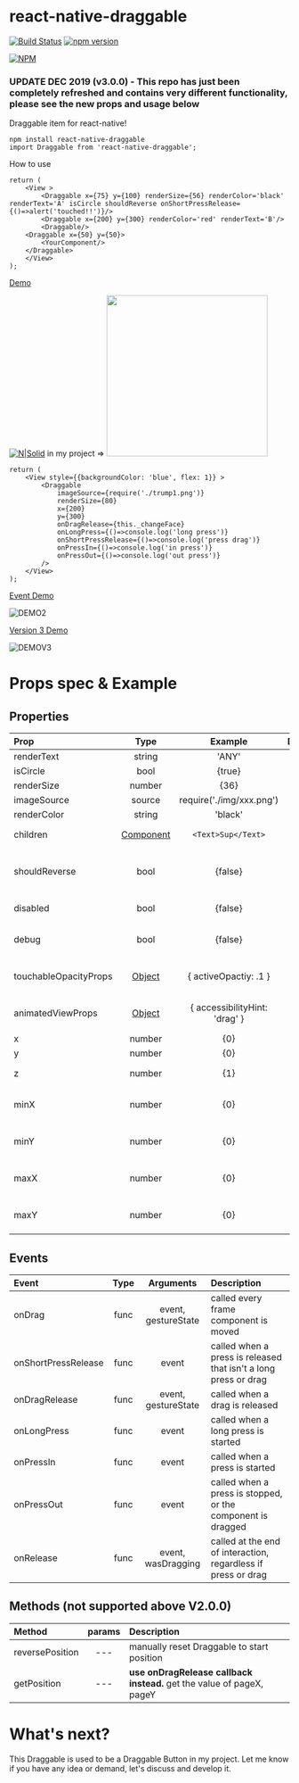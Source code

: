 # react-native-draggable
[![Build Status](https://travis-ci.org/tongyy/react-native-draggable.svg?branch=master)](https://travis-ci.org/tongyy/react-native-draggable) [![npm version](https://badge.fury.io/js/react-native-draggable.svg)](https://badge.fury.io/js/react-native-draggable)

[![NPM](https://nodei.co/npm/react-native-draggable.png?compact=true)](https://npmjs.org/package/react-native-draggable)

### UPDATE DEC 2019 (v3.0.0) - This repo has just been completely refreshed and contains very different functionality, please see the new props and usage below

Draggable item for react-native!

```
npm install react-native-draggable
import Draggable from 'react-native-draggable';
```
How to use

```
return (
    <View >
        <Draggable x={75} y={100} renderSize={56} renderColor='black' renderText='A' isCircle shouldReverse onShortPressRelease={()=>alert('touched!!')}/> 
        <Draggable x={200} y={300} renderColor='red' renderText='B'/>
        <Draggable/>
	<Draggable x={50} y={50}>
		<YourComponent/>
	</Draggable>
    </View>
);
```
[Demo](https://github.com/tongyy/react-native-draggable/blob/master/demo/demo.gif)

[![N|Solid](https://raw.githubusercontent.com/tongyy/react-native-draggable/master/demo/demo.gif)](https://raw.githubusercontent.com/tongyy/react-native-draggable/master/demo/demo.gif)
in my project => <img src="https://raw.githubusercontent.com/tongyy/react-native-draggable/master/demo/demo2.png" width="289">

```
return (
    <View style={{backgroundColor: 'blue', flex: 1}} >
        <Draggable 
            imageSource={require('./trump1.png')} 
            renderSize={80} 
            x={200}
            y={300}
            onDragRelease={this._changeFace}
            onLongPress={()=>console.log('long press')}
            onShortPressRelease={()=>console.log('press drag')}
            onPressIn={()=>console.log('in press')}
            onPressOut={()=>console.log('out press')}
        />  
    </View>
);  

```
[Event Demo](https://github.com/tongyy/react-native-draggable/blob/master/demo/demo3.gif) 

![DEMO2](https://raw.githubusercontent.com/tongyy/react-native-draggable/master/demo/demo3.gif)

[Version 3 Demo](https://github.com/tongyy/react-native-draggable/blob/master/demo/demoV3.gif)

![DEMOV3](https://raw.githubusercontent.com/tongyy/react-native-draggable/master/demo/demoV3.gif)


# Props spec & Example
## Properties
| Prop | Type | Example | Default | Description |
| :------------ |:---------------:|:---------------:|:---------------:|:-----|
| renderText | string | 'ANY' | '+' | text of draggable |
| isCircle | bool | {true} | --- | render as circle
| renderSize | number | {36} | {36} | draggable size |
| imageSource | source | require('./img/xxx.png') | --- | image source|
| renderColor | string | 'black' | --- | [Colors](https://facebook.github.io/react-native/docs/colors.html)|
| children | [Component](https://reactjs.org/docs/typechecking-with-proptypes.html#requiring-single-child) | `<Text>Sup</Text>` | --- | children to render as draggable |
| shouldReverse | bool | {false} | {false} | should draggable spring back to start when released |
| disabled | bool | {false} | {false} | should draggable be disabled |
| debug | bool | {false} | {false} | should show a debug visualization |
| touchableOpacityProps | [Object](https://facebook.github.io/react-native/docs/touchableopacity#props) | { activeOpactiy: .1 } | --- | props passed to TouchableOpacity component |
| animatedViewProps | [Object](https://facebook.github.io/react-native/docs/view#props) | { accessibilityHint: 'drag' } | --- | props passed to Animated.View component |
| x | number |{0}| 0 | initial position x |
| y | number |{0}| 0 | initial position y |
| z | number |{1}| 1 | z-index / elevation |
| minX | number |{0}| --- | min X value for left edge of component |
| minY | number |{0}| --- | min Y value for top edge of component |
| maxX | number |{0}| --- | max X value for right edge of component |
| maxY | number |{0}| --- | max Y value for bottom edge of component |

## Events
| Event | Type | Arguments| Description |
| :------------ |:---------------:|:---------------:|:-----|
| onDrag | func | event, gestureState | called every frame component is moved |
| onShortPressRelease | func | event | called when a press is released that isn't a long press or drag |
| onDragRelease | func | event, gestureState | called when a drag is released |
| onLongPress | func | event | called when a long press is started |
| onPressIn | func | event | called when a press is started |
| onPressOut | func | event | called when a press is stopped, or the component is dragged |
| onRelease | func | event, wasDragging | called at the end of interaction, regardless if press or drag |

## Methods (not supported above V2.0.0)
| Method | params | Description |
| :------------ |:---------------:|:-----|
| reversePosition | --- | manually reset Draggable to start position |
| getPosition| --- |**use onDragRelease callback instead.**  get the value of pageX, pageY|

# What's next?

This Draggable is used to be a Draggable Button in my project. 
Let me know if you have any idea or demand, let's discuss and develop it.
